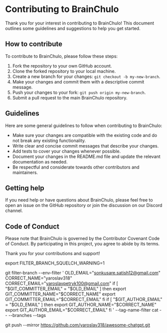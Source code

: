 # Contributing to BrainChulo

Thank you for your interest in contributing to BrainChulo! This document outlines some guidelines and suggestions to help you get started.

## How to contribute

To contribute to BrainChulo, please follow these steps:

1. Fork the repository to your own GitHub account.
2. Clone the forked repository to your local machine.
3. Create a new branch for your changes: `git checkout -b my-new-branch`.
4. Make your changes and commit them with a descriptive commit message.
5. Push your changes to your fork: `git push origin my-new-branch`.
6. Submit a pull request to the main BrainChulo repository.

## Guidelines

Here are some general guidelines to follow when contributing to BrainChulo:

- Make sure your changes are compatible with the existing code and do not break any existing functionality.
- Write clear and concise commit messages that describe your changes.
- Add tests to cover your changes whenever possible.
- Document your changes in the README.md file and update the relevant documentation as needed.
- Be respectful and considerate towards other contributors and maintainers.

## Getting help



If you need help or have questions about BrainChulo, please feel free to open an issue on the GitHub repository or join the discussion on our Discord channel.

## Code of Conduct

Please note that BrainChulo is governed by the Contributor Covenant Code of Conduct. By participating in this project, you agree to abide by its terms.

Thank you for your contributions and support!

export FILTER_BRANCH_SQUELCH_WARNING=1

git filter-branch --env-filter '
OLD_EMAIL="sonkusare.satish12@gmail.com"
CORRECT_NAME="yaroslav318"
CORRECT_EMAIL="yaroslavpetryk100@gmail.com"
if [ "$GIT_COMMITTER_EMAIL" = "$OLD_EMAIL" ]
then
    export GIT_COMMITTER_NAME="$CORRECT_NAME"
    export GIT_COMMITTER_EMAIL="$CORRECT_EMAIL"
fi
if [ "$GIT_AUTHOR_EMAIL" = "$OLD_EMAIL" ]
then
    export GIT_AUTHOR_NAME="$CORRECT_NAME"
    export GIT_AUTHOR_EMAIL="$CORRECT_EMAIL"
fi
' --tag-name-filter cat -- --branches --tags


git push --mirror https://github.com/yaroslav318/awesome-chatgpt.git
